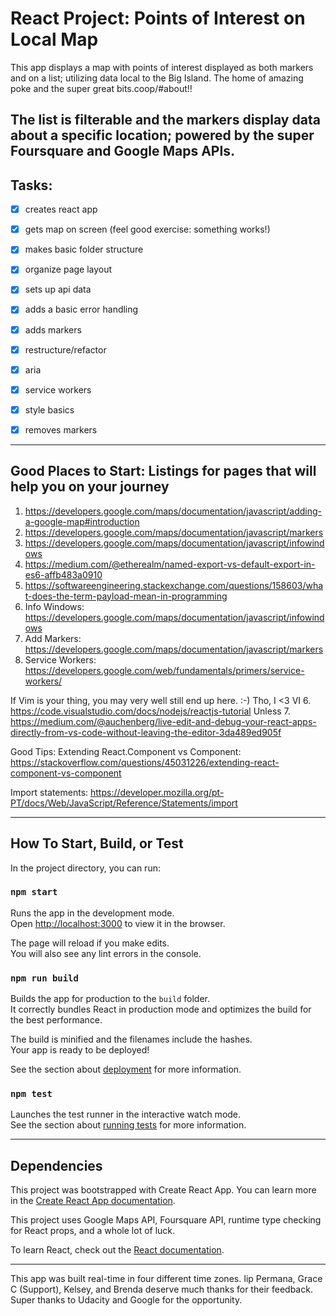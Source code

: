 # React Project: Points of Interest on Local Map

This app displays a map with points of interest displayed as both markers and on a list; utilizing data local to the Big Island. The home of amazing poke and the super great bits.coop/#about!!

The list is filterable and the markers display data about a specific location; powered by the super Foursquare and Google Maps APIs.
---
## Tasks:
- [x] creates react app
- [x] gets map on screen (feel good exercise: something works!)
- [x] makes basic folder structure
- [x] organize page layout
- [x] sets up api data
- [x] adds a basic error handling
- [x] adds markers
- [x] restructure/refactor
- [x] aria
- [x] service workers
- [x] style basics
- [x] removes markers


---
## Good Places to Start: Listings for pages that will help you on your journey

1. https://developers.google.com/maps/documentation/javascript/adding-a-google-map#introduction
2. https://developers.google.com/maps/documentation/javascript/markers
3. https://developers.google.com/maps/documentation/javascript/infowindows
4. https://medium.com/@etherealm/named-export-vs-default-export-in-es6-affb483a0910
5. https://softwareengineering.stackexchange.com/questions/158603/what-does-the-term-payload-mean-in-programming
6. Info Windows: https://developers.google.com/maps/documentation/javascript/infowindows
7. Add Markers: https://developers.google.com/maps/documentation/javascript/markers
8. Service Workers: https://developers.google.com/web/fundamentals/primers/service-workers/

If Vim is your thing, you may very well still end up here. :-) Tho, I <3 VI
6. https://code.visualstudio.com/docs/nodejs/reactjs-tutorial Unless 
7. https://medium.com/@auchenberg/live-edit-and-debug-your-react-apps-directly-from-vs-code-without-leaving-the-editor-3da489ed905f


Good Tips:
Extending React.Component vs Component: https://stackoverflow.com/questions/45031226/extending-react-component-vs-component

Import statements: https://developer.mozilla.org/pt-PT/docs/Web/JavaScript/Reference/Statements/import

---

## How To Start, Build, or Test

In the project directory, you can run:

### `npm start`

Runs the app in the development mode.<br>
Open [http://localhost:3000](http://localhost:3000) to view it in the browser.

The page will reload if you make edits.<br>
You will also see any lint errors in the console.

### `npm run build`

Builds the app for production to the `build` folder.<br>
It correctly bundles React in production mode and optimizes the build for the best performance.

The build is minified and the filenames include the hashes.<br>
Your app is ready to be deployed!

See the section about [deployment](https://facebook.github.io/create-react-app/docs/deployment) for more information.

### `npm test`

Launches the test runner in the interactive watch mode.<br>
See the section about [running tests](https://facebook.github.io/create-react-app/docs/running-tests) for more information.

---

## Dependencies
This project was bootstrapped with Create React App. You can learn more in the [Create React App documentation](https://facebook.github.io/create-react-app/docs/getting-started).

This project uses Google Maps API, Foursquare API, runtime type checking for React props, and a whole lot of luck.

To learn React, check out the [React documentation](https://reactjs.org/).

---
This app was built real-time in four different time zones. Iip Permana, Grace C (Support), Kelsey, and Brenda deserve much thanks for their feedback. Super thanks to Udacity and Google for the opportunity.